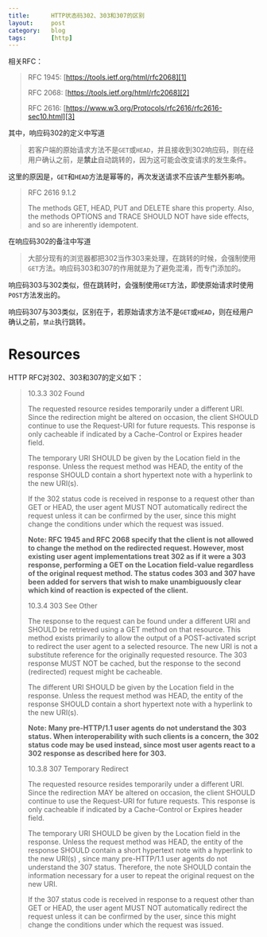 ```yaml
---
title:      HTTP状态码302、303和307的区别
layout:     post
category:   blog
tags:       [http]
---
```


相关RFC：

>RFC 1945: [https://tools.ietf.org/html/rfc2068][1]
>
>RFC 2068: [https://tools.ietf.org/html/rfc2068][2]
>
>RFC 2616: [https://www.w3.org/Protocols/rfc2616/rfc2616-sec10.html][3]

其中，响应码302的定义中写道

>若客户端的原始请求方法不是`GET`或`HEAD`，并且接收到302响应码，则在经用户确认之前，是**禁止**自动跳转的，因为这可能会改变请求的发生条件。

这里的原因是，`GET`和`HEAD`方法是幂等的，再次发送请求不应该产生额外影响。

>RFC 2616 9.1.2
>
>The methods GET, HEAD, PUT and DELETE share this property. Also, the methods OPTIONS and TRACE SHOULD NOT have side effects, and so are inherently idempotent.

在响应码302的备注中写道

>大部分现有的浏览器都把302当作303来处理，在跳转的时候，会强制使用`GET`方法。响应码303和307的作用就是为了避免混淆，而专门添加的。

响应码303与302类似，但在跳转时，会强制使用`GET`方法，即使原始请求时使用`POST`方法发出的。

响应码307与303类似，区别在于，若原始请求方法不是`GET`或`HEAD`，则在经用户确认之前，`禁止`执行跳转。


# Resources

HTTP RFC对302、303和307的定义如下：

>10.3.3 302 Found
>
>The requested resource resides temporarily under a different URI. Since the redirection might be altered on occasion, the client SHOULD continue to use the Request-URI for future requests. This response is only cacheable if indicated by a Cache-Control or Expires header field.
>
>The temporary URI SHOULD be given by the Location field in the response. Unless the request method was HEAD, the entity of the response SHOULD contain a short hypertext note with a hyperlink to the new URI(s).
>
>If the 302 status code is received in response to a request other than GET or HEAD, the user agent MUST NOT automatically redirect the request unless it can be confirmed by the user, since this might change the conditions under which the request was issued.
>
>**Note: RFC 1945 and RFC 2068 specify that the client is not allowed to change the method on the redirected request.  However, most existing user agent implementations treat 302 as if it were a 303 response, performing a GET on the Location field-value regardless of the original request method. The status codes 303 and 307 have been added for servers that wish to make unambiguously clear which kind of reaction is expected of the client.**
>
>10.3.4 303 See Other
>
>The response to the request can be found under a different URI and SHOULD be retrieved using a GET method on that resource. This method exists primarily to allow the output of a POST-activated script to redirect the user agent to a selected resource. The new URI is not a substitute reference for the originally requested resource. The 303 response MUST NOT be cached, but the response to the second (redirected) request might be cacheable.
>
>The different URI SHOULD be given by the Location field in the response. Unless the request method was HEAD, the entity of the response SHOULD contain a short hypertext note with a hyperlink to the new URI(s).
>
>**Note: Many pre-HTTP/1.1 user agents do not understand the 303 status. When interoperability with such clients is a concern, the 302 status code may be used instead, since most user agents react to a 302 response as described here for 303.**
>
>10.3.8 307 Temporary Redirect
>
>The requested resource resides temporarily under a different URI. Since the redirection MAY be altered on occasion, the client SHOULD continue to use the Request-URI for future requests. This response is only cacheable if indicated by a Cache-Control or Expires header field.
>
>The temporary URI SHOULD be given by the Location field in the response. Unless the request method was HEAD, the entity of the response SHOULD contain a short hypertext note with a hyperlink to the new URI(s) , since many pre-HTTP/1.1 user agents do not understand the 307 status. Therefore, the note SHOULD contain the information necessary for a user to repeat the original request on the new URI.
>
>If the 307 status code is received in response to a request other than GET or HEAD, the user agent MUST NOT automatically redirect the request unless it can be confirmed by the user, since this might change the conditions under which the request was issued.









[1]:    https://tools.ietf.org/html/rfc1945
[2]:    https://tools.ietf.org/html/rfc2068
[3]:    https://tools.ietf.org/html/rfc2616